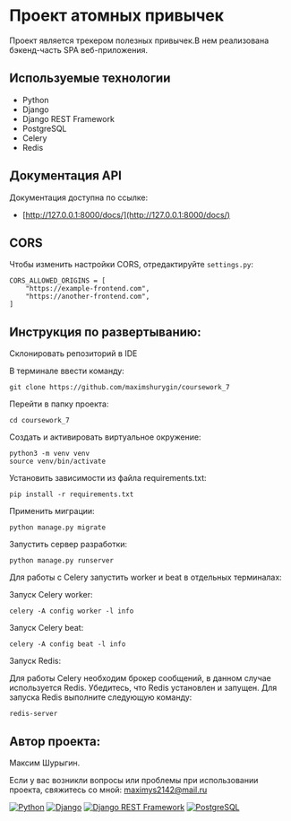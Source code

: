 # Проект атомных привычек

Проект является трекером полезных привычек.В нем реализована бэкенд-часть SPA веб-приложения.

## Используемые технологии

- Python
- Django
- Django REST Framework
- PostgreSQL
- Celery
- Redis

## Документация API

Документация доступна по ссылке:

- [http://127.0.0.1:8000/docs/](http://127.0.0.1:8000/docs/)

## CORS

Чтобы изменить настройки CORS, отредактируйте `settings.py`:

```
CORS_ALLOWED_ORIGINS = [
    "https://example-frontend.com",
    "https://another-frontend.com",
]
```

## Инструкция по развертыванию:

Склонировать репозиторий в IDE

В терминале ввести команду:

```
git clone https://github.com/maximshurygin/coursework_7
```

Перейти в папку проекта:

```
cd coursework_7
```

Создать и активировать виртуальное окружение:

```
python3 -m venv venv
source venv/bin/activate
```

Установить зависимости из файла requirements.txt:

```
pip install -r requirements.txt
```

Применить миграции:

```
python manage.py migrate
```

Запустить сервер разработки:

```
python manage.py runserver
```

Для работы с Celery запустить worker и beat в отдельных терминалах:

Запуск Celery worker:

```
celery -A config worker -l info
```

Запуск Celery beat:

```
celery -A config beat -l info
```
Запуск Redis:

Для работы Celery необходим брокер сообщений, в данном случае используется Redis. 
Убедитесь, что Redis установлен и запущен. 
Для запуска Redis выполните следующую команду:

```
redis-server
```

## Автор проекта:

Максим Шурыгин.

Если у вас возникли вопросы или проблемы при использовании проекта, свяжитесь со мной:
maximys2142@mail.ru

[![Python](https://img.shields.io/badge/-Python-464646?style=flat-square&logo=Python)](https://www.python.org/)
[![Django](https://img.shields.io/badge/-Django-464646?style=flat-square&logo=Django)](https://www.djangoproject.com/)
[![Django REST Framework](https://img.shields.io/badge/-Django%20REST%20Framework-464646?style=flat-square&logo=Django%20REST%20Framework)](https://www.django-rest-framework.org/)
[![PostgreSQL](https://img.shields.io/badge/-PostgreSQL-464646?style=flat-square&logo=PostgreSQL)](https://www.postgresql.org/)
